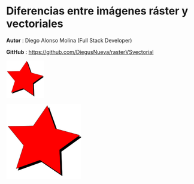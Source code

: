 # Diferencias entre imágenes ráster y vectoriales

**Autor** : Diego Alonso Molina (Full Stack Developer) 

**GitHub** : https://github.com/DiegusNueva/rasterVSvectorial

![Imagen ráster](/assets/imgs/star.png)

![Imagen vectorial](/assets/imgs/star.svg)